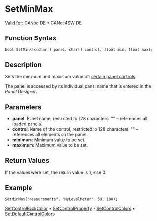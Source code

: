 # SetMinMax

[Valid for](../../../Shared/FeatureAvailability.md): CANoe DE • CANoe4SW DE

## Function Syntax

```plaintext
bool SetMinMax(char[] panel, char[] control, float min, float max);
```

## Description

Sets the minimum and maximum value of: [certain panel controls](../../../../../Subsystems/VectorToolsEnvironment/Content/Topics/PanelDesigner/General/PanelDesignerCAPLFunctions.md)

The panel is accessed by its individual panel name that is entered in the *Panel Designer*.

## Parameters

- **panel**: Panel name, restricted to 128 characters. "" – references all loaded panels.
- **control**: Name of the control, restricted to 128 characters. "" – references all elements on the panel.
- **minimum**: Minimum value to be set.
- **maximum**: Maximum value to be set.

## Return Values

If the values were set, the return value is 1, else 0.

## Example

```plaintext
SetMinMax("Measurements", "MyLevelMeter", 50, 100);
```

[SetControlBackColor](CAPLfunctionSetControlBackColor.md) • [SetControlProperty](CAPLfunctionSetControlProperty.md) • [SetControlColors](CAPLfunctionSetControlColors.md) • [SetDefaultControlColors](CAPLfunctionSetDefaultControlColors.md)
